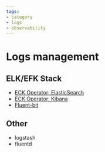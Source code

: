 ```yaml
---
tags:
- category
- logs
- observability
---
```


# Logs management

## ELK/EFK Stack

* [ECK Operator: ElasticSearch](./elastic-operator.md)
* [ECK Operator: Kibana](./kibana.md)
* [Fluent-bit](./fluentbit.md)

## Other

* logstash
* fluentd
